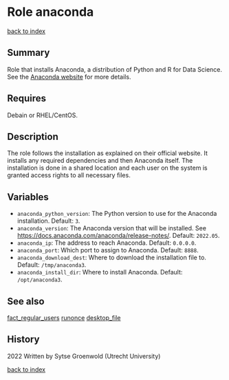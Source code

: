 # Role anaconda
[back to index](../index.md#Roles)

## Summary
Role that installs Anaconda, a distribution of Python and R for Data Science. See the [Anaconda website](https://www.anaconda.com/) for more details.

## Requires
Debain or RHEL/CentOS.

## Description
The role follows the installation as explained on their official website. It installs any required dependencies and then Anaconda itself. The installation is done in a shared location and each user on the system is granted access rights to all necessary files.

## Variables
* `anaconda_python_version`: The Python version to use for the Anaconda installation. Default: `3`.
* `anaconda_version`: The Anaconda version that will be installed. See https://docs.anaconda.com/anaconda/release-notes/. Default: `2022.05`.
* `anaconda_ip`: The address to reach Anaconda. Default: `0.0.0.0`.
* `anaconda_port`: Which port to assign to Anaconda. Default: `8888`.
* `anaconda_download_dest`: Where to download the installation file to. Default: `/tmp/anaconda3`.
* `anaconda_install_dir`: Where to install Anaconda. Default: `/opt/anaconda3`.

## See also
[fact_regular_users](fact_regular_users.md)
[runonce](runonce.md)
[desktop_file](desktop_file.md)

## History
2022 Written by Sytse Groenwold (Utrecht University)

[back to index](../index.md#Roles)
